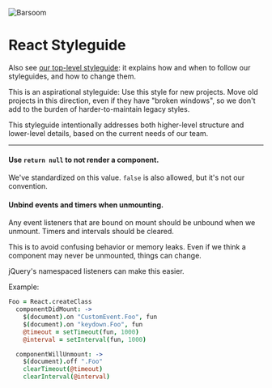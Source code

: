 ![Barsoom](http://barsoom.se/barsoom.png)

# React Styleguide

Also see [our top-level styleguide](/styleguide): it explains how and when to follow our styleguides, and how to change them.

This is an aspirational styleguide: Use this style for new projects. Move old projects in this direction, even if they have "broken windows", so we don't add to the burden of harder-to-maintain legacy styles.

This styleguide intentionally addresses both higher-level structure and lower-level details, based on the current needs of our team.

---

#### Use `return null` to not render a component.

We've standardized on this value. `false` is also allowed, but it's not our convention.

#### Unbind events and timers when unmounting.

Any event listeners that are bound on mount should be unbound when we unmount. Timers and intervals should be cleared.

This is to avoid confusing behavior or memory leaks. Even if we think a component may never be unmounted, things can change.

jQuery's namespaced listeners can make this easier.

Example:

``` coffee
Foo = React.createClass
  componentDidMount: ->
    $(document).on "CustomEvent.Foo", fun
    $(document).on "keydown.Foo", fun
    @timeout = setTimeout(fun, 1000)
    @interval = setInterval(fun, 1000)

  componentWillUnmount: ->
    $(document).off ".Foo"
    clearTimeout(@timeout)
    clearInterval(@interval)
```
